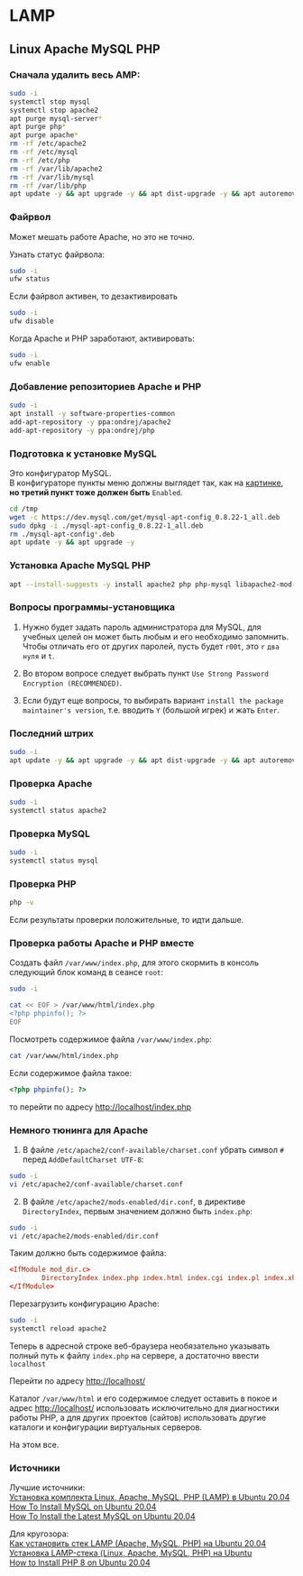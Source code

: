 # LAMP

## Linux Apache MySQL PHP

### Сначала удалить весь AMP:

```sh
sudo -i
systemctl stop mysql
systemctl stop apache2
apt purge mysql-server*
apt purge php*
apt purge apache*
rm -rf /etc/apache2
rm -rf /etc/mysql
rm -rf /etc/php
rm -rf /var/lib/apache2
rm -rf /var/lib/mysql
rm -rf /var/lib/php
apt update -y && apt upgrade -y && apt dist-upgrade -y && apt autoremove -y && apt autoclean -y && apt clean -y
```

### Файрвол

Может мешать работе Apache, но это не точно.

Узнать статус файрвола:

```sh
sudo -i
ufw status
```

Если файрвол активен, то дезактивировать

```sh
sudo -i
ufw disable
```

Когда Apache и PHP заработают, активировать:

```sh
sudo -i
ufw enable
```

### Добавление репозиториев Apache и PHP

```sh
sudo -i
apt install -y software-properties-common
add-apt-repository -y ppa:ondrej/apache2
add-apt-repository -y ppa:ondrej/php
```

### Подготовка к установке MySQL

Это конфигуратор MySQL.  
В конфигураторе пункты меню должны выглядет так, как на [картинке](https://macrodmin.ru/wp-content/uploads/2018/11/Configure-MySQL-APT-Config.png), **но третий пункт тоже должен быть** `Enabled`.

```sh
cd /tmp
wget -c https://dev.mysql.com/get/mysql-apt-config_0.8.22-1_all.deb
sudo dpkg -i ./mysql-apt-config_0.8.22-1_all.deb
rm ./mysql-apt-config*.deb
apt update -y && apt upgrade -y
```

### Установка Apache MySQL PHP

```sh
apt --install-suggests -y install apache2 php php-mysql libapache2-mod-php mysql-server
```

### Вопросы программы-установщика

1. Нужно будет задать пароль администратора для MySQL, для учебных целей он может быть любым и его необходимо запомнить.
Чтобы отличать его от других паролей, пусть будет `r00t`, это `r` `два нуля` и `t`.

2. Во втором вопросе следует выбрать пункт `Use Strong Password Encryption (RECOMMENDED)`.

3. Если будут еще вопросы, то выбирать вариант `install the package maintainer's version`, т.е. вводить `Y` (большой игрек) и жать `Enter`.

### Последний штрих

```sh
sudo -i
apt update -y && apt upgrade -y && apt dist-upgrade -y && apt autoremove -y && apt autoclean -y && apt clean -y
```

### Проверка Apache

```sh
sudo -i
systemctl status apache2
```

### Проверка MySQL

```sh
sudo -i
systemctl status mysql
```

### Проверка PHP

```sh
php -v
```

Если результаты проверки положительные, то идти дальше.

### Проверка работы Apache и PHP вместе

Создать файл `/var/www/index.php`, для этого скормить в консоль следующий блок команд в сеансе `root`:

```sh
sudo -i
```

```sh
cat << EOF > /var/www/html/index.php
<?php phpinfo(); ?>
EOF

```

Посмотреть содержимое файла `/var/www/index.php`:

```sh
cat /var/www/html/index.php
```

Если содержимое файла такое:

```php
<?php phpinfo(); ?>
```

то перейти по адресу [http://localhost/index.php](http://localhost/index.php)

### Немного тюнинга для Apache

1. В файле `/etc/apache2/conf-available/charset.conf` убрать символ `#` перед `AddDefaultCharset UTF-8`:

```sh
sudo -i
vi /etc/apache2/conf-available/charset.conf
```

2. В файле `/etc/apache2/mods-enabled/dir.conf`, в директиве `DirectoryIndex`, первым значением должно быть `index.php`:

```sh
sudo -i
vi /etc/apache2/mods-enabled/dir.conf
```

Таким должно быть содержимое файла:

```conf
<IfModule mod_dir.c>
        DirectoryIndex index.php index.html index.cgi index.pl index.xhtml index.htm
</IfModule>
```

Перезагрузить конфигурацию Apache:

```sh
sudo -i
systemctl reload apache2
```

Теперь в адресной строке веб-браузера необязательно указывать полный путь к файлу `index.php` на сервере, а достаточно ввести `localhost`

Перейти по адресу [http://localhost/](http://localhost/)

Каталог `/var/www/html` и его содержимое следует оставить в покое и адрес [http://localhost/](http://localhost/) использовать исключительно для диагностики работы PHP, а для других проектов (сайтов) использовать другие каталоги и конфигурации виртуальных серверов.

На этом все.

### Источники

Лучшие источники:  
[Установка комплекта Linux, Apache, MySQL, PHP (LAMP) в Ubuntu 20.04](https://www.digitalocean.com/community/tutorials/how-to-install-linux-apache-mysql-php-lamp-stack-on-ubuntu-20-04-ru)  
[How To Install MySQL on Ubuntu 20.04](https://www.digitalocean.com/community/tutorials/how-to-install-mysql-on-ubuntu-20-04)  
[How To Install the Latest MySQL on Ubuntu 20.04](https://www.digitalocean.com/community/tutorials/how-to-install-the-latest-mysql-on-ubuntu-20-04)  

Для кругозора:  
[Как установить стек LAMP (Apache, MySQL, PHP) на Ubuntu 20.04](https://timeweb.com/ru/community/articles/kak-ustanovit-stek-lamp-na-ubuntu-20-04?utm_medium=affilate&utm_source=admitad&utm_campaign=admitad-virtual-hosting&admitad_uid=84543c8414c2ed545da19f88364c3fce)  
[Установка LAMP-стека (Linux, Apache, MySQL, PHP) на Ubuntu](https://selectel.ru/blog/lamp-install-ubuntu/)  
[How to Install PHP 8 on Ubuntu 20.04](https://linuxize.com/post/how-to-install-php-8-on-ubuntu-20-04/)  

